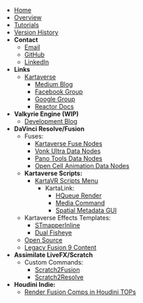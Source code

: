 <!-- docs/_sidebar.md -->
- [Home](/)
- [Overview](#overview)
- [Tutorials](tutorials)
- [Version History](version_history)
- **Contact**
    - [Email](mailto:andrew@andrewhazelden.com)
    - [GitHub](https://github.com/AndrewHazelden)
    - [LinkedIn](https://www.linkedin.com/in/andrewhazelden/)
- **Links**
  - [Kartaverse](https://github.com/kartaverse)
    - [Medium Blog](https://medium.com/@andrewhazelden)
    - [Facebook Group](https://www.facebook.com/groups/kartavr)
    - [Google Group](https://groups.google.com/g/kartaverse/)
    - [Reactor Docs](https://kartaverse.github.io/Reactor-Docs/#/reactor)
- **Valkyrie Engine (WIP)**
  - [Development Blog](https://github.com/Kartaverse/ValkyrieEngine)
- **DaVinci Resolve/Fusion**
  - Fuses:
    - [Kartaverse Fuse Nodes](fuses)
    - [Vonk Ultra Data Nodes](https://docs.google.com/document/d/1U9WfdHlE1AZHdU6_ZQCB1I2nSa5I7TyHG2vKMi2I7v8/edit?usp=sharing)
    - [Pano Tools Data Nodes](https://kartaverse.github.io/PT-Data-Nodes-Docs/)
    - [Open Cell Animation Data Nodes](https://docs.google.com/document/d/1DXnF47CK7dteF7lidwek5-lwy5qB75nBQMt_2Bp0y0g/edit#heading=h.abzdtec4alet)
  - **Kartaverse Scripts:**
    - [KartaVR Scripts Menu](scripts)
      - KartaLink:
        - [HQueue Render](hqueue)
        - [Media Command](mediacommand)
        - [Spatial Metadata GUI](https://github.com/Kartaverse/Spatial-Metadata)
  - Kartaverse Effects Templates:
    - [STmapperInline](stmapperinline)
     - [Dual Fisheye](dualfisheye)
  - [Open Source](opensource_tools)
  - [Legacy Fusion 9 Content](legacy)
- **Assimilate LiveFX/Scratch**
  - Custom Commands:
    - [Scratch2Fusion](https://github.com/AndrewHazelden/Scratch2Fusion/blob/main/Docs/Scratch2Fusion.md)
    - [Scratch2Resolve](https://github.com/AndrewHazelden/Scratch2Fusion/blob/main/Docs/Scratch2Resolve.md)
- **Houdini Indie:**
  - [Render Fusion Comps in Houdini TOPs](https://docs.google.com/document/d/1l9L-LhCxTobZmRlinu3oKUM61EuqtZJmcf_Tv1VG-8Q/edit?usp=sharing)

